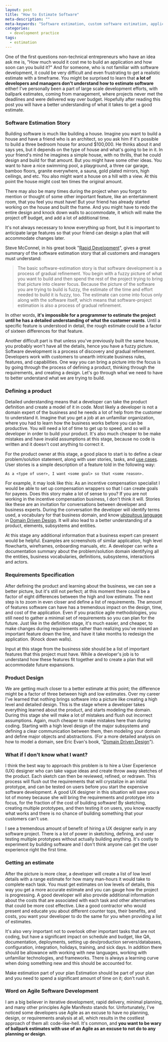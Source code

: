 ```yaml
---
layout: post
title: "How to Estimate Software"
meta-description: ""
meta-keywords: "Software estimation, custom software estimation, application development quote, app cost, software build cost"
categories:
  - development practice
tags:
  - estimation
---
```


One of the first questions non-technical entrepreneurs who have an idea ask me is,   "How much would it cost me to build an application and how soon can you build it?" And for someone, who is not familiar with software development, it could be very difficult and even frustrating to get a realistic estimate with a timeframe. You might be surprised to learn that **a lot of  developers and  managers don't understand how to estimate software** either!  I've personally been a part of large scale development efforts, with ballpark estimates, coming from management, where projects never met the deadlines  and were delivered way over budget.  Hopefully after reading this post you will have a better understanding of what it takes to get a good estimate.

### Software Estimation Story
Building software is much like building a house. Imagine you want to build a house and have a friend who is an architect, so you ask him if it's possible to build a three bedroom house for around $100,000. He thinks about it and says yes, but it depends on the type of  house and what's going to be in it. In your friend's mind he imagines a simple house, with no thrills, that he could design and build for that amount. But you might have some other ideas. You want to have a nice swimming pool, a playground, a three car garage, bamboo floors, granite everywhere, a sauna, gold plated mirrors, high ceilings, and etc. You also might want a house on a hill with a view. At this point the house might cost ten  times the original amount.

There may also be many times during the project when you forgot to mention or thought of some other important feature, like an entertainment room, that you feel you must have! But your friend has already started working on the house and built the frame. And you might have to redo the entire design and knock down walls to accommodate, it which will make the project off budget, and add a lot of additional time. 

It's not always necessary to know everything up front, but it is important to anticipate large features so that your friend can design a plan that will accommodate changes later.

Steve McConnel, in his great book "[Rapid Development](http://www.amazon.com/gp/product/1556159005/ref=as_li_tl?ie=UTF8&camp=1789&creative=390957&creativeASIN=1556159005&linkCode=as2&tag=sermassblo-20&linkId=W44AZRHKZEOBSTMU)", gives a great summary of the software estimation story that all customers and managers must understand:

> The basic software-estimation story is that software development is a process of gradual refinement. You begin with a fuzzy picture of what you want to build and then spend the rest of the project trying to bring that picture into clearer focus. Because the picture of the software you are trying to build is fuzzy, the estimate of the time and effort needed to build it is fuzzy, too. The estimate can come into focus only along with the software itself, which means that software-project estimation is also a process of gradual refinement.

In other words, **it's impossible for a programmer to estimate the project until he has a detailed understanding of what the customer wants**. Until a specific feature is understood in detail, the rough estimate could be a factor of sixteen  differences for that feature. 

Another difficult part is that unless you've previously built the same house, you probably won't have all the details, hence you have a fuzzy picture. Software development is a process of discovery and gradual refinement. Developers work with customers to unearth intricate business rules, features, and capabilities. One way you can bring a picture into the focus is by going through the process of defining a product, thinking through the requirements, and creating a design. Let's go through what we need to have to better understand what we are trying to build.

### Defining a product
Detailed understanding means that a developer can take the product definition and create a model of it in code. Most likely a developer is not a domain expert of the business and he needs a lot of help from the customer to understand it. Imagine that you get a job at an unfamiliar organization, where you had to learn how the business works before you can be productive. You will need a lot of time to get up to speed, and so will a developer in order to build your product. It's also much cheaper to be make mistakes and have invalid assumptions at this stage, because no code is written and it doesn't cost anything to correct it. 

For the product owner at this stage, a  good place to start  is to define a clear problem/solution statement, along with user stories, tasks, and [use cases](http://www.boost.co.nz/blog/2012/01/use-cases-or-user-stories/). User stories is a simple description of a feature told in the following way: 

    As a <type of user>, I want <some goal> so that <some reason>.

For example, it may look like this: As an incentive compensation specialist I would be able to set up compensation wrappers so that I can create goals for payees. Does this story make a lot of sense to you? If you are not working in the incentive compensation business, I don't think it will. Stories like these are an invitation for conversations between developer and business experts. During the conversation the developer will identify terms used, a vocabulary for that business domain, and know [ubiquitous language](http://martinfowler.com/bliki/UbiquitousLanguage.html) in [Domain Driven Design](http://en.wikipedia.org/wiki/Domain-driven_design). It will also lead to a  better understanding of a product, elements, subsystems and entities. 

At this stage any additional information that a business expert can present would be helpful. Examples are screenshots of similar application, high level flowcharts, wireframes, onboarding manuals,  etc. A developer can write a documentation summary about the problem/solution domain identifying all the entities, business vocabularies, definitions, subsystems, interactions and actors.

### Requirements Specification
After defining the product and learning about the business, we can see a better picture, but it's still not perfect;  at this moment there could be a factor of eight  differences between the high and low estimate. The  next step is to zoom in even closer and define a list of requirements. The amount of features  software can have has a tremendous impact on the design, time, and cost of the application. Even if you practice agile methodologies, you still need to gather a minimal set of requirements so you can  plan for the future. Just like in the definition stage,  it's much easier, and cheaper, to make changes during requirements rather than realizing you've missed an important feature down the line, and have it take months to redesign the application. (Knock down walls). 

Input at this stage from the business side should be a list of important features that this project must have. While a developer's job is to understand how these features fit together and to create a plan that will accommodate future expansions.

### Product Design
We are getting much closer to a better estimate at this point; the difference might be a factor of three  between high and low estimates. Over my career I've learned that nothing brings software into a picture like creating a high level and detailed design. This is the stage where a developer takes everything learned about the product, and starts modeling the domain. During this stage she will make a lot of mistakes and flush out incorrect assumptions. Again, much cheaper to make mistakes here than during coding. Starting with a high level design of the major subsystems and defining a clear communication between them, then modeling your domain and define major objects and abstractions. (For a more detailed analysis on how to model a domain, see Eric Evan's book, "[Domain Driven Design](http://www.amazon.com/gp/product/0321125215/ref=as_li_tl?ie=UTF8&camp=1789&creative=390957&creativeASIN=0321125215&linkCode=as2&tag=sermassblo-20&linkId=QVOCKKAXHGSP2WOC)").


### What if I don't know what I want? 
I think the best way to approach this problem is to hire a User Experience (UX) designer who can take vague ideas and  create throw away sketches of the product. Each sketch  can then be reviewed, refined, or redrawn. This process will flush out the requirements that will crystalize in an initial prototype, and can be tested on users before you start the expensive software development. A good UX designer in this situation will save you a lot of money because she will bring the requirements and prototype into focus, for the fraction of the cost of building software!  By sketching, creating multiple prototypes, and then testing it on users, you know exactly what works and there is no chance of building something that your customers can't use. 

I see a tremendous amount of benefit of hiring a UX designer early in any software project. There is a lot of power in sketching, defining, and user testing multiple prototypes without actually building anything. It's costly to experiment by building software and I don't think anyone can get the user experience right the first time. 

### Getting an estimate

After the picture is more clear, a developer will create a list of low level details with a range estimate for how many man-hours it would take to complete each task. You must get estimates on low levels of details, this way you get a more accurate estimate and you can gauge how the project is progressing. A good developer will also provide additional information about the costs that are associated with each task and other alternatives that could be more cost effective. Like a good contractor who would present and educate you about different counter tops, their benefits, and costs, you want your developer to do the same for you when providing a list of estimates.

It's also very important not to overlook other important tasks that are not coding, but have a significant impact on schedule and budget, like QA, documentation, deployments, setting up dev/production servers/databases, configuration, integration, holidays, training, and sick days. In addition there should be allowance with working with new languages, working with unfamiliar technologies, and frameworks. There is always a learning curve when  doing something new and this should be accounted for. 

Make estimation part of your plan
Estimation  should be part of your plan and you need to spend a significant amount of time on it; don't rush it.

### Word on Agile Software Development
I am a big believer in iterative development, rapid delivery, minimal planning, and many other principles Agile Manifesto stands for. Unfortunately, I've noticed some developers use Agile as an excuse to have no planning, design, or requirements analysis at all, which results in the costliest approach of them all: code-like-hell. It's common, and **you want to be wary of ballpark estimates with use of an Agile as an excuse to not do to any planning or design**.